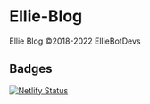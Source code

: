 # Ellie-Blog

Ellie Blog ©2018-2022 EllieBotDevs

## Badges
[![Netlify Status](https://api.netlify.com/api/v1/badges/23044748-3e64-4a41-8686-0a59092d58af/deploy-status)](https://app.netlify.com/sites/ellie-blog/deploys)
